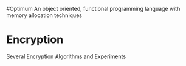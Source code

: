 #Optimum
An object oriented, functional programming language with memory allocation techniques

# Encryption
Several Encryption Algorithms and Experiments
